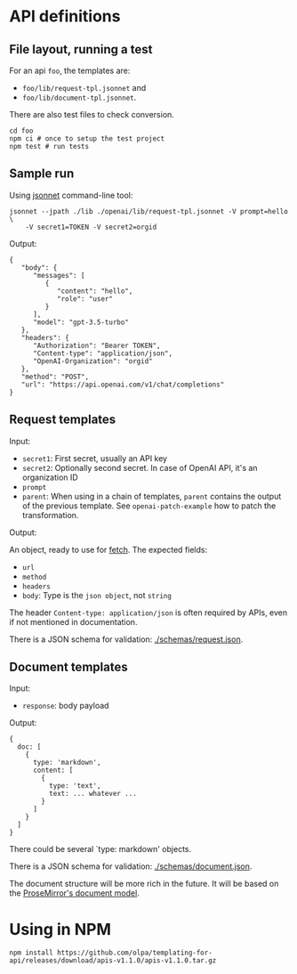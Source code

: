 # API definitions

## File layout, running a test

For an api `foo`, the templates are:

- `foo/lib/request-tpl.jsonnet` and
- `foo/lib/document-tpl.jsonnet`.

There are also test files to check conversion.

```
cd foo
npm ci # once to setup the test project
npm test # run tests
```

## Sample run

Using [jsonnet](https://jsonnet.org/) command-line tool:

```
jsonnet --jpath ./lib ./openai/lib/request-tpl.jsonnet -V prompt=hello \
    -V secret1=TOKEN -V secret2=orgid
```

Output:

```
{
   "body": {
      "messages": [
         {
            "content": "hello",
            "role": "user"
         }
      ],
      "model": "gpt-3.5-turbo"
   },
   "headers": {
      "Authorization": "Bearer TOKEN",
      "Content-type": "application/json",
      "OpenAI-Organization": "orgid"
   },
   "method": "POST",
   "url": "https://api.openai.com/v1/chat/completions"
}
```

## Request templates

Input:

- `secret1`: First secret, usually an API key
- `secret2`: Optionally second secret. In case of OpenAI API, it's an organization ID
- `prompt`
- `parent`: When using in a chain of templates, `parent` contains the output of the previous template. See `openai-patch-example` how to patch the transformation.

Output:

An object, ready to use for [fetch](https://developer.mozilla.org/en-US/docs/Web/API/fetch). The expected fields:

- `url`
- `method`
- `headers`
- `body`: Type is the `json object`, not `string`

The header `Content-type: application/json` is often required by APIs, even if not mentioned in documentation.

There is a JSON schema for validation: [./schemas/request.json](./schemas/request.json).

## Document templates

Input:

- `response`: body payload

Output:

```
{
  doc: [
    {
      type: 'markdown',
      content: [
        {
          type: 'text',
          text: ... whatever ...
        }
      ]
    }
  ]
}
```

There could be several `type: markdown' objects.

There is a JSON schema for validation: [./schemas/document.json](./schemas/document.json).

The document structure will be more rich in the future. It will be based on the [ProseMirror's document model](https://prosemirror.net/docs/guide/#doc).

# Using in NPM

```
npm install https://github.com/olpa/templating-for-api/releases/download/apis-v1.1.0/apis-v1.1.0.tar.gz
```
